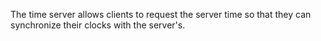 The time server allows clients to request the server time so that they can synchronize their clocks with the server's.
